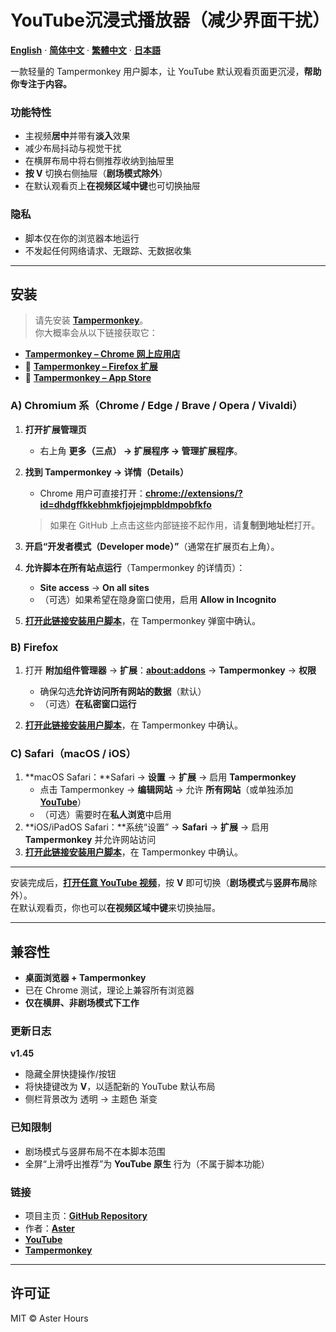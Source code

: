 # YouTube沉浸式播放器（减少界面干扰）

**[English](README.md)** · **[简体中文](README.zh-CN.md)** · **[繁體中文](README.zh-TW.md)** · **[日本語](README.ja.md)**

一款轻量的 Tampermonkey 用户脚本，让 YouTube 默认观看页面更沉浸，**帮助你专注于内容。**

### 功能特性

- 主视频**居中**并带有**淡入**效果
- 减少布局抖动与视觉干扰
- 在横屏布局中将右侧推荐收纳到抽屉里
- **按 V** 切换右侧抽屉（**剧场模式除外**）
- 在默认观看页上**在视频区域中键**也可切换抽屉

### 隐私

- 脚本仅在你的浏览器本地运行  
- 不发起任何网络请求、无跟踪、无数据收集

---

## 安装

> 请先安装 **[Tampermonkey](https://www.tampermonkey.net/)**。  
> 你大概率会从以下链接获取它：

- **[Tampermonkey – Chrome 网上应用店](https://chromewebstore.google.com/detail/tampermonkey/dhdgffkkebhmkfjojejmpbldmpobfkfo)**
- 🦊 **[Tampermonkey – Firefox 扩展](https://addons.mozilla.org/firefox/addon/tampermonkey/)**
-  **[Tampermonkey – App Store](https://apps.apple.com/us/app/tampermonkey/id6738342400)**

### A) Chromium 系（Chrome / Edge / Brave / Opera / Vivaldi）

1. **打开扩展管理页**  
   - 右上角 **更多（三点） → 扩展程序 → 管理扩展程序**。

2. **找到 Tampermonkey → 详情（Details）**  
   - Chrome 用户可直接打开：**[chrome://extensions/?id=dhdgffkkebhmkfjojejmpbldmpobfkfo](chrome://extensions/?id=dhdgffkkebhmkfjojejmpbldmpobfkfo)**  
   > 如果在 GitHub 上点击这些内部链接不起作用，请**复制到地址栏**打开。

3. **开启“开发者模式（Developer mode）”**（通常在扩展页右上角）。

4. **允许脚本在所有站点运行**（Tampermonkey 的详情页）：  
   - **Site access** → **On all sites**  
   - （可选）如果希望在隐身窗口使用，启用 **Allow in Incognito**

5. **[打开此链接安装用户脚本](https://raw.githubusercontent.com/AsterHours/youtube-immersive-player/main/youtube-immersive-player.user.js)**，在 Tampermonkey 弹窗中确认。

### B) Firefox

1. 打开 **附加组件管理器** → **扩展**：**[about:addons](about:addons)** → **Tampermonkey** → **权限**  
   - 确保勾选**允许访问所有网站的数据**（默认）  
   - （可选）**在私密窗口运行**

2. **[打开此链接安装用户脚本](https://raw.githubusercontent.com/AsterHours/youtube-immersive-player/main/youtube-immersive-player.user.js)**，在 Tampermonkey 中确认。

### C) Safari（macOS / iOS）

1. **macOS Safari：**Safari → **设置** → **扩展** → 启用 **Tampermonkey**  
   - 点击 Tampermonkey → **编辑网站** → 允许 **所有网站**（或单独添加 **[YouTube](https://www.youtube.com/)**）  
   - （可选）需要时在**私人浏览**中启用
2. **iOS/iPadOS Safari：**系统“设置” → **Safari** → **扩展** → 启用 **Tampermonkey** 并允许网站访问  
3. **[打开此链接安装用户脚本](https://raw.githubusercontent.com/AsterHours/youtube-immersive-player/main/youtube-immersive-player.user.js)**，在 Tampermonkey 中确认。

---

安装完成后，**[打开任意 YouTube 视频](https://www.youtube.com/watch?v=az0J8O8wRU8)**，按 **V** 即可切换（**剧场模式**与**竖屏布局**除外）。  
在默认观看页，你也可以**在视频区域中键**来切换抽屉。

---

## 兼容性

- **桌面浏览器 + Tampermonkey**
- 已在 Chrome 测试，理论上兼容所有浏览器
- **仅在横屏、非剧场模式下工作**

### 更新日志

**v1.45**
- 隐藏全屏快捷操作/按钮
- 将快捷键改为 **V**，以适配新的 YouTube 默认布局
- 侧栏背景改为 透明 → 主题色 渐变

### 已知限制

- 剧场模式与竖屏布局不在本脚本范围  
- 全屏“上滑呼出推荐”为 **YouTube 原生** 行为（不属于脚本功能）

### 链接

- 项目主页：**[GitHub Repository](https://github.com/AsterHours/youtube-immersive-player)**  
- 作者：**[Aster](https://github.com/AsterHours)**  
- **[YouTube](https://www.youtube.com/)**  
- **[Tampermonkey](https://www.tampermonkey.net/)**

---

## 许可证

MIT © Aster Hours
